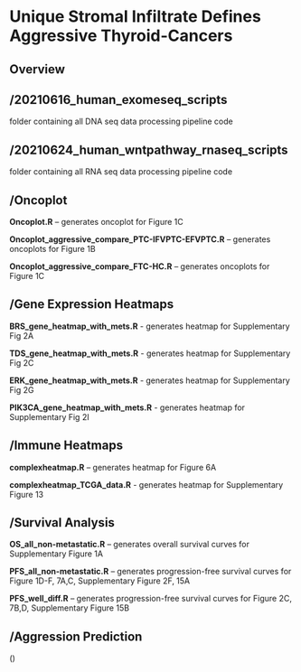 # Unique Stromal Infiltrate Defines Aggressive Thyroid-Cancers

## Overview

## /20210616_human_exomeseq_scripts

folder containing all DNA seq data processing pipeline code

## /20210624_human_wntpathway_rnaseq_scripts

folder containing all RNA seq data processing pipeline code


## /Oncoplot

**Oncoplot.R** – generates oncoplot for Figure 1C

**Oncoplot_aggressive_compare_PTC-IFVPTC-EFVPTC.R** – generates oncoplots for Figure 1B

**Oncoplot_aggressive_compare_FTC-HC.R** – generates oncoplots for Figure 1C


## /Gene Expression Heatmaps

**BRS_gene_heatmap_with_mets.R** - generates heatmap for Supplementary Fig 2A

**TDS_gene_heatmap_with_mets.R** - generates heatmap for Supplementary Fig 2C

**ERK_gene_heatmap_with_mets.R** - generates heatmap for Supplementary Fig 2G

**PIK3CA_gene_heatmap_with_mets.R** - generates heatmap for Supplementary Fig 2I


## /Immune Heatmaps

**complexheatmap.R** – generates heatmap for Figure 6A

**complexheatmap_TCGA_data.R** - generates heatmap for Supplementary Figure 13


## /Survival Analysis

**OS_all_non-metastatic.R** – generates overall survival curves for Supplementary Figure 1A

**PFS_all_non-metastatic.R** – generates progression-free survival curves for Figure 1D-F, 7A,C, Supplementary Figure 2F, 15A

**PFS_well_diff.R** – generates progression-free survival curves for Figure 2C, 7B,D, Supplementary Figure 15B


## /Aggression Prediction

()


